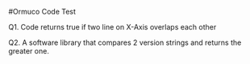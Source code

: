 #Ormuco Code Test

Q1. Code returns true if two line on X-Axis overlaps each other

Q2. A software library that compares 2 version strings and returns the greater one.
